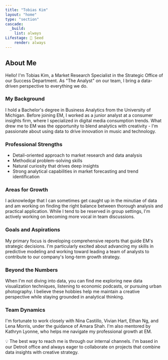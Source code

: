```yaml
---
title: "Tobias Kim"
layout: "home"
type: "section"
cascade:
  _build:
    list: always
Lifestage: 🌱 Seed
    render: always
---
```

## About Me

Hello! I'm Tobias Kim, a Market Research Specialist in the Strategic Office of our Success Department. As "The Analyst" on our team, I bring a data-driven perspective to everything we do.

### My Background

I hold a Bachelor's degree in Business Analytics from the University of Michigan. Before joining EM, I worked as a junior analyst at a consumer insights firm, where I specialized in digital media consumption trends. What drew me to EM was the opportunity to blend analytics with creativity - I'm passionate about using data to drive innovation in music and technology.

### Professional Strengths

- Detail-oriented approach to market research and data analysis
- Methodical problem-solving skills
- Natural curiosity that drives deep insights
- Strong analytical capabilities in market forecasting and trend identification

### Areas for Growth

I acknowledge that I can sometimes get caught up in the minutiae of data and am working on finding the right balance between thorough analysis and practical application. While I tend to be reserved in group settings, I'm actively working on becoming more vocal in team discussions.

### Goals and Aspirations

My primary focus is developing comprehensive reports that guide EM's strategic decisions. I'm particularly excited about advancing my skills in predictive modeling and working toward leading a team of analysts to contribute to our company's long-term growth strategy.

### Beyond the Numbers

When I'm not diving into data, you can find me exploring new data visualization techniques, listening to economic podcasts, or pursuing urban photography. I believe these hobbies help me maintain a creative perspective while staying grounded in analytical thinking.

### Team Dynamics

I'm fortunate to work closely with Nina Castillo, Vivian Hart, Ethan Ng, and Lena Morris, under the guidance of Amara Shah. I'm also mentored by Kathryn Lyonne, who helps me navigate my professional growth at EM.

<aside>
💡 The best way to reach me is through our internal channels. I'm based in our Detroit office and always eager to collaborate on projects that combine data insights with creative strategy.

</aside>
